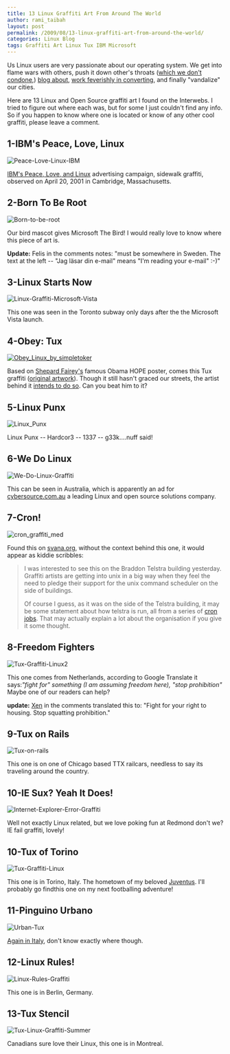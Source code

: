 ```yaml
---
title: 13 Linux Graffiti Art From Around The World
author: rami_taibah
layout: post
permalink: /2009/08/13-linux-graffiti-art-from-around-the-world/
categories: Linux Blog
tags: Graffiti Art Linux Tux IBM Microsoft 
---
```


Us Linux users are very passionate about our operating system. We get into flame wars with others, push it down other's throats ([which we don't condone](/blog/advocacy/help-spread-linux-without-preaching-it/),) [blog about](/blog/general/30-blogs-every-open-source-enthusiast-should-keep-an-eye-on/), [work feverishly in converting](/blog/linuxhumor/howto-convert-a-friend-to-linux/), and finally "vandalize" our cities.

Here are 13 Linux and Open Source graffiti art I found on the Interwebs. I tried to figure out where each was, but for some I just couldn't find any info. So if you happen to know where one is located or know of any other cool graffiti, please leave a comment.

## 1-IBM's Peace, Love, Linux

![Peace-Love-Linux-IBM](../../../images/blog/Peace-Love-Linux-IBM.jpg)

[IBM's Peace, Love, and Linux](http://archives.cnn.com/2001/TECH/industry/04/19/ibm.guerilla.idg/index.html) advertising campaign, sidewalk graffiti, observed on April 20, 2001 in Cambridge, Massachusetts.

## 2-Born To Be Root

![Born-to-be-root](../../../images/blog/Born-to-be-root.jpg)

Our bird mascot gives Microsoft The Bird! I would really love to know where this piece of art is.

**Update:** Felis in the comments notes: "must be somewhere in Sweden. The text at the left -- "Jag läsar din e-mail"  means "I'm reading your e-mail"  :-)"

## 3-Linux Starts Now

![Linux-Graffiti-Microsoft-Vista](../../../images/blog/Linux-Graffiti-Microsoft-Vista1.jpg)

This one was seen in the Toronto subway only days after the the Microsoft Vista launch.

## 4-Obey: Tux

[![Obey_Linux_by_simpletoker](../../../images/blog/Obey_Linux_by_simpletoker.jpg)](http://192.168.1.33/blog2/wp-content/uploads/2009/08/Obey_Linux_by_simpletoker.jpg)

Based on [Shepard Fairey's](http://en.wikipedia.org/wiki/Shepard_Fairey) famous Obama HOPE poster, comes this Tux graffiti ([original artwork](http://simpletoker.deviantart.com/art/Obey-Linux-130855300)). Though it still hasn't graced our streets, the artist behind it [intends to do so](http://simpletoker.deviantart.com/art/Obey-Linux-130855300). Can you beat him to it?

## 5-Linux Punx

![Linux_Punx](../../../images/blog/Linux_Punx.jpg)

Linux Punx -- Hardcor3 -- 1337 -- g33k....nuff said!

## 6-We Do Linux

![We-Do-Linux-Graffiti](../../../images/blog/We-Do-Linux-Graffiti.jpg)

This can be seen in Australia,   which is apparently an ad for [cybersource.com.au](http://cybersource.com.au) a leading Linux and open source solutions company.

## 7-Cron!

![cron_graffiti_med](../../../images/blog/cron_graffiti_med-1024x768.jpg)

Found this on [svana.org](http://svana.org/sjh/diary/2007/05/21#2007-05-21_01), without the context behind this one, it would appear as kiddie scribbles:

> I was interested to see this on the Braddon Telstra building yesterday. Graffiti artists are getting into unix in a big way when they feel the need to pledge their support for the unix command scheduler on the side of buildings.
> 
> Of course I guess, as it was on the side of the Telstra building, it may be some statement about how telstra is run, all from a series of [cron jobs](http://en.wikipedia.org/wiki/Cron). That may actually explain a lot about the organisation if you give it some thought.
> 

## 8-Freedom Fighters

![Tux-Graffiti-Linux2](../../../images/blog/Tux-Graffiti-Linux2.jpg)

This one comes from Netherlands, according to Google Translate it says:_"fight for" something (I am assuming freedom here), "stop prohibition"_ Maybe one of our readers can help? 

**update:** [Xen](http://twitter.com/xen_yasai) in the comments translated this to: "Fight for your right to housing. Stop squatting prohibition."

## 9-Tux on Rails

![Tux-on-rails](../../../images/blog/Tux-on-rails.png)

This one is on one of Chicago based TTX railcars, needless to say its traveling around the country.

## 10-IE Sux? Yeah It Does!

![Internet-Explorer-Error-Graffiti](../../../images/blog/Internet-Explorer-Error-Graffiti.jpg)

Well not exactly Linux related, but we love poking fun at Redmond don't we? IE fail graffiti, lovely!

## 10-Tux of Torino

![Tux-Graffiti-Linux](../../../images/blog/Tux-Graffiti-Linux.jpg)

This one is in Torino, Italy. The hometown of my beloved [Juventus](http://en.wikipedia.org/wiki/Juventus_F.C.). I'll probably go findthis one on my next footballing adventure!

## 11-Pinguino Urbano

![Urban-Tux](../../../images/blog/Urban-Tux.png)

[Again in Italy](http://www.flickr.com/photos/natphilosophy/1053933081/), don't know exactly where though.

## 12-Linux Rules!

![Linux-Rules-Graffiti](../../../images/blog/Linux-Rules-Graffiti.jpg)

This one is in Berlin, Germany.

## 13-Tux Stencil

![Tux-Linux-Graffiti-Summer](../../../images/blog/Tux-Linux-Graffiti-Summer.jpg)

Canadians sure love their Linux, this one is in Montreal.
